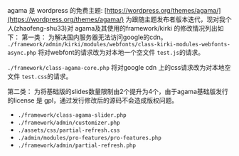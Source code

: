 agama 是 wordpress 的免费主题: [https://wordpress.org/themes/agama/](https://wordpress.org/themes/agama/)
为跟随主题发布者版本迭代，现对我个人(zhaofeng-shu33)对 agama及其使用的framework/kirki
的修改情况列出如下：
第一类： 为解决国内服务器无法访问google的cdn。
`./framework/admin/kirki/modules/webfonts/class-kirki-modules-webfonts-async.php`
将对webfont的请求改为对本地一个空文件 `test.js`的请求。

`./framework/class-agama-core.php`
将对google cdn 上的css请求改为对本地空文件 `test.css`的请求。

第二类： 为将基础版的slides数量限制由2个提升为4个，由于agama基础版发行的license 是 gpl，通过发行修改后的源码不会造成版权问题。

* `./framework/class-agama-slider.php`
* `./framework/admin/customizer.php`
* `./assets/css/partial-refresh.css`
* `./admin/modules/pro-features/pro-features.php`
* `./framework/admin/partial-refresh.php`

